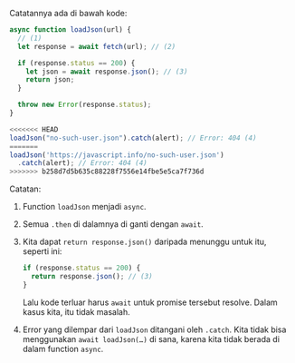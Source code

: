 Catatannya ada di bawah kode:

```js run
async function loadJson(url) {
  // (1)
  let response = await fetch(url); // (2)

  if (response.status == 200) {
    let json = await response.json(); // (3)
    return json;
  }

  throw new Error(response.status);
}

<<<<<<< HEAD
loadJson("no-such-user.json").catch(alert); // Error: 404 (4)
=======
loadJson('https://javascript.info/no-such-user.json')
  .catch(alert); // Error: 404 (4)
>>>>>>> b258d7d5b635c88228f7556e14fbe5e5ca7f736d
```

Catatan:

1. Function `loadJson` menjadi `async`.
2. Semua `.then` di dalamnya di ganti dengan `await`.
3. Kita dapat `return response.json()` daripada menunggu untuk itu, seperti ini:

   ```js
   if (response.status == 200) {
     return response.json(); // (3)
   }
   ```

   Lalu kode terluar harus `await` untuk promise tersebut resolve. Dalam kasus kita, itu tidak masalah.

4. Error yang dilempar dari `loadJson` ditangani oleh `.catch`. Kita tidak bisa menggunakan `await loadJson(…)` di sana, karena kita tidak berada di dalam function `async`.
